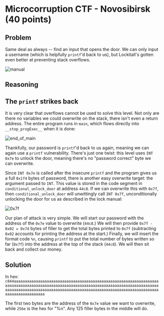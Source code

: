 # Microcorruption CTF - Novosibirsk (40 points)

## Problem

Same deal as always -- find an input that opens the door. We can only input a username (which is helpfully `printf`'d back to us), but Lockitall's gotten even better
at preventing stack overflows.

![manual](https://user-images.githubusercontent.com/86139991/125541327-0effa590-cbad-4e52-ac01-4b399b026be9.PNG)

## Reasoning

## The `printf` strikes back

It is very clear that overflows cannot be used to solve this level. Not only are there no variables we could overwrite on the stack, there isn't even a return address.
The entire program runs in `main`, which flows directly into `__stop_progExec__` when it is done:

![end_of_main](https://user-images.githubusercontent.com/86139991/125541787-49550687-4e0e-4f9d-ab17-aa06035dbaf4.PNG)

Thankfully, our password is `printf`'d back to us again, meaning we can again use a `printf` vulnerability. There's just one twist: this level uses `INT 0x7e` to unlock
the door, meaning there's no "password correct" byte we can overwrite.

Since `INT 0x7e` is called after the insecure `printf` and the program gives us a full `0x1f4` bytes of password, there is another easy overwrite target:
the argument passed to `INT`. This value is stored in the code segment in `conditional_unlock_door` at address `44c8`. If we can overwrite this with `0x7f`, then
`conditional_unlock_door` will unwittingly call `INT 0x7f`, unconditionally unlocking the door for us as described in the lock manual:

![0x7f](https://user-images.githubusercontent.com/86139991/125542102-f53176e6-152a-44ae-aca6-fd585d1c3e39.PNG)

Our plan of attack is very simple. We will start our password with the address of the `0x7e` value to overwrite (`44c8`.) We will then provide `0x7f - 0x02 = 0x7d`
bytes of filler to get the total bytes printed to `0x7f` (subtracting `0x02` accounts for printing the address at the start.) Finally, we will insert the format code
`%n`, causing `printf` to put the total number of bytes written so far (`0x7f`) into the address at the top of the stack (`44c8`). We will then sit back and collect
our money.

## Solution

In hex: `c844aaaaaaaaaaaaaaaaaaaaaaaaaaaaaaaaaaaaaaaaaaaaaaaaaaaaaaaaaaaaaaaaaaaaaaaaaaaaaaaaaaaaaaaaaaaaaaaaaaaaaaaaaaaaaaaaaaaaaaaaaaaaaaaaaaaaaaaaaaaaaaaaaaaaaaaaaaaaaaaaaaaaaaaaaaaaaaaaaaaaaaaaaaaaaaaaaaaaaaaaaaaaaaaaaaaaaaaaaaaaaaaa`

The first two bytes are the address of the `0x7e` value we want to overwrite, while `256e` is the hex for "%n". Any 125 filler bytes in the middle will do.
